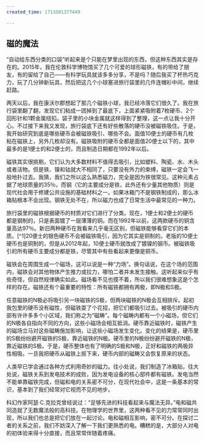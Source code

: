 ```yaml
---
created_time: 1713501377449

---
```

   

## 磁的魔法

“自动给东西分类的口袋”听起来是个只能在梦里出现的东西，但这种东西其实是存在的。2015年，我在伦敦科学博物馆买了几个可爱的球形磁铁，有的带给了朋友，有的留给了自己——有科学玩具就该多多分享，不是吗？随后我买了杯热巧克力，玩了几分钟新玩具，然后把这几个小球塞进旅行袋里的几件连帽衫中间，继续赶路。

两天以后，我在康沃尔郡想起了那几个磁铁小球，我已经冷落它们很久了。我在旅行袋里翻了翻，发现它们粘成一团掉到了最底下，上面紧紧吸附着7枚硬币、2个回形针和1颗金属纽扣。袋子里的小块金属就这样得到了整理，这一点让我十分开心。不过接下来我又发现，旅行袋底下还有好些散落的硬币没被磁铁吸住。于是，我开始研究到底是哪些硬币会被磁铁吸引、哪些不会。面值10便士的硬币有几枚粘在磁铁上，另外几枚却没有。磁铁吸附的硬币全都是面值20便士以下的，其中最多的是1便士的和2便士的，而且制造日期都在1992年以后。

磁铁其实很挑剔，它们认为大多数材料不值得去吸引，比如塑料、陶瓷、水、木头或者活物。但是铁、镍和钴就大不相同了，只要没有外力的束缚，磁铁一定会飞一般地扑过去。我猜，我们之所以这么熟悉磁力，完全是因为铁很常见。这种元素占据了地球质量的35％，而钢（它的主要成分是铁，此外还有少量其他物质）则是现代社会用于修建公共设施的基础材料之一。如果冰箱门不是钢铁制成的，那么冰箱贴根本不会出现。钢铁无处不在，所以磁力也成了日常生活中最常见的一种力。

旅行袋里的磁铁根据硬币的材质对它们进行了分类。现在，1便士和2便士的硬币都是钢制的，只是表面镀了一层薄薄的铜。而在1992年以前，这两款硬币的铜含量高达97％。新旧两种硬币在我看来几乎毫无区别，但磁铁能够看穿它们的本质。[^1]20便士的银色硬币不会被磁铁吸引，因为它其实是铜制的。老版的10便士硬币也是铜制的，但是从2012年起，10便士硬币就改成了镀镍的钢币。被磁铁吸引的所有硬币主要成分都是铁，尽管其中有些看起来更像是铜币。

磁铁会在周围生成一个磁场，这可以说是一种“力场”。换句话说，在这个场的范围内，磁铁会对其他物体产生推力或拉力，哪怕二者并未发生接触。这听起来似乎有些奇怪，但自然规律确实如此。磁场看不见也摸不着，所以我们很难想象这是个怎样的存在。磁铁还有个最重要的特性：所有磁铁都拥有两极，即N极和S极。

任意磁铁的N极必将吸引另一块磁铁的S极，但两块磁铁的N极会互相排斥。起初我包里的硬币没有磁性，但磁铁耍了个花招，把它们都吸引过去。被吸引的硬币内部有许许多多个小区域，我们称之为“磁畴”。每个磁畴内都有一个小磁场，但它们的N极各自指向不同的方向，这些小磁场会相互抵消。硬币靠近磁铁时，磁铁产生的磁场立马对这些磁畴施加影响，让这些小磁场发生变化。变化的结果是，硬币里的S极纷纷避开磁铁的S极，靠近磁铁的N极。硬币里的N极纷纷避开磁铁的N极，靠近磁铁的S极。于是，硬币整体也有了明确的S极和N极，正好和磁铁的两极异性相吸。一旦我把硬币从磁铁上抠下来，硬币内部的磁畴又会恢复原来的状态。

人类早已学会通过各种方式利用奇妙的磁力。往小处说，我们制造了冰箱贴，往大处说，磁铁关系到发电技术的成败，因为发电设备的核心部件都有磁铁。发电当然不能单靠磁铁完成，但磁和电的关系密不可分，在现代社会中，这是一条基本的常识，基本到了我们经常对它视而不见的地步。

科幻作家阿瑟·C.克拉克曾经说过：“足够先进的科技看起来与魔法无异。”电和磁共同造就了无数魔法般的高科技。在物理学的世界里，这两种看不见的力常常同时出现，所以我们也总是把它们放在一起讨论。电和磁相互影响，密不可分。在探讨二者的关系之前，我们不妨深入了解一下我们更熟悉的电。糟糕的是，大部分人对电的初体验来得十分直接，而且常常伴随着疼痛。